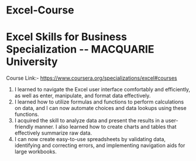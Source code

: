 # Excel-Course
# Excel Skills for Business Specialization -- MACQUARIE University
Course Link:- https://www.coursera.org/specializations/excel#courses

1) I learned to navigate the Excel user interface comfortably and efficiently, as well as enter, manipulate, and format data effectively.
2) I learned how to utilize formulas and functions to perform calculations on data, and I can now automate choices and data lookups using these functions.
3) I acquired the skill to analyze data and present the results in a user-friendly manner. I also learned how to create charts and tables that effectively summarize raw data.
4) I can now create easy-to-use spreadsheets by validating data, identifying and correcting errors, and implementing navigation aids for large workbooks.
